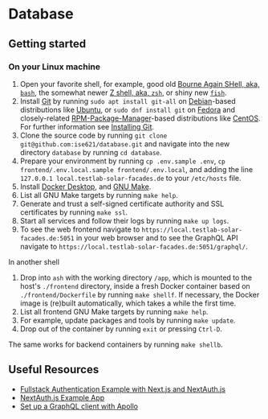 # Database

## Getting started

### On your Linux machine
1. Open your favorite shell, for example, good old
   [Bourne Again SHell, aka, `bash`](https://www.gnu.org/software/bash/),
   the somewhat newer
   [Z shell, aka, `zsh`](https://www.zsh.org/),
   or shiny new
   [`fish`](https://fishshell.com/).
2. Install [Git](https://git-scm.com/) by running
   `sudo apt install git-all` on [Debian](https://www.debian.org/)-based
   distributions like [Ubuntu](https://ubuntu.com/), or
   `sudo dnf install git` on [Fedora](https://getfedora.org/) and closely-related
   [RPM-Package-Manager](https://rpm.org/)-based distributions like
   [CentOS](https://www.centos.org/). For further information see
   [Installing Git](https://git-scm.com/book/en/v2/Getting-Started-Installing-Git).
3. Clone the source code by running
   `git clone git@github.com:ise621/database.git` and navigate
   into the new directory `database` by running `cd database`.
4. Prepare your environment by running `cp .env.sample .env`,
   `cp frontend/.env.local.sample frontend/.env.local`, and adding the line
   `127.0.0.1 local.testlab-solar-facades.de` to your `/etc/hosts` file.
5. Install [Docker Desktop](https://www.docker.com/products/docker-desktop), and
   [GNU Make](https://www.gnu.org/software/make/).
6. List all GNU Make targets by running `make help`.
7. Generate and trust a self-signed certificate authority and SSL certificates
   by running `make ssl`.
8. Start all services and follow their logs by running `make up logs`.
9. To see the web frontend navigate to
   `https://local.testlab-solar-facades.de:5051` in your web browser and to see
   the GraphQL API navigate to
   `https://local.testlab-solar-facades.de:5051/graphql/`.

In another shell
1. Drop into `ash` with the working directory `/app`, which is mounted to the
   host's `./frontend` directory, inside a fresh Docker container based on
   `./frontend/Dockerfile` by running `make shellf`.  If necessary, the Docker
   image is (re)built automatically, which takes a while the first time.
2. List all frontend GNU Make targets by running `make help`.
3. For example, update packages and tools by running `make update`.
4. Drop out of the container by running `exit` or pressing `Ctrl-D`.

The same works for backend containers by running `make shellb`.

## Useful Resources
- [Fullstack Authentication Example with Next.js and NextAuth.js](https://github.com/prisma/prisma-examples/tree/latest/typescript/rest-nextjs-api-routes-auth)
- [NextAuth.js Example App](https://github.com/nextauthjs/next-auth-example)
- [Set up a GraphQL client with Apollo](https://hasura.io/learn/graphql/typescript-react-apollo/apollo-client/)